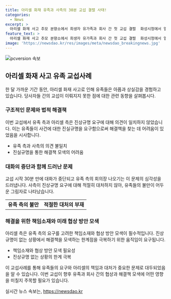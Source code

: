 ```yaml
---
title: 아리셀 화재 유족과 사측의 30분 교섭 결렬 사태!
categories:
  - News
excerpt: >
  아리셀 화재 사고 추모 분향소에서 희생자 유가족과 회사 간 첫 교섭 결렬  화성시청에서 열린 아리셀 공장 화재 희생자 추모 분향소에서 이상민 행정안전부 장관이 유족들을 추모하며 사고로 인한 교섭이 이루어졌는데, 유족 측이 30분 만에 교섭을 종료했다. 사측은 진상규명 요구에 대해 준비 없이 나와 협상할 의사가 없다는 입장을 보였고, 유족들은 이에 반발하며 교섭을 종료했다. 이번 교섭은 유족 3명과 사측 4명 등 총 11명이 참석했으나 빠르게 결렬되었다.
feature_text: >
  아리셀 화재 사고 추모 분향소에서 희생자 유가족과 회사 간 첫 교섭 결렬  화성시청에서 열린 아리셀 공장 화재 희생자 추모 분향소에서 이상민 행정안전부 장관이 유족들을 추모하며 사고로 인한 교섭이 이루어졌는데, 유족 측이 30분 만에 교섭을 종료했다. 사측은 진상규명 요구에 대해 준비 없이 나와 협상할 의사가 없다는 입장을 보였고, 유족들은 이에 반발하며 교섭을 종료했다. 이번 교섭은 유족 3명과 사측 4명 등 총 11명이 참석했으나 빠르게 결렬되었다.
image: 'https://newsdao.kr/res/images/meta/newsdao_breakingnews.jpg'
---
```


<p><img src="https://newsdao.kr/res/images/meta/newsdao_breakingnews.jpg" alt="pcversion 속보" /></p>

<h2 data-ke-size="size26">아리셀 화재 사고 유족 교섭사례</h2>

<p data-ke-size="size16">한 달 가까운 기간 동안, 아리셀 화재 사고로 인해 유족들은 아픔과 상실감을 경험하고 있습니다. 당사자들 간의 교섭이 이뤄지지 못한 점에 대한 관련 동향을 살펴봅시다.</p>

<h3>구조적인 문제와 법적 해결책</h3>

<p data-ke-size="size16">이번 교섭에서 유족 측과 아리셀 측은 진상규명 요구에 대해 의견이 일치하지 않았습니다. 이는 유족들이 사건에 대한 진실규명을 요구함으로써 해결책을 찾는 데 어려움이 있었음을 시사합니다.</p>

<ul>
  <li>유족 측과 사측의 의견 불일치</li>
  <li>진실규명을 통한 해결책 모색의 어려움</li>
</ul>

<h3>대화의 중단과 함께 드러난 문제</h3>

<p data-ke-size="size16">교섭 시작 30분 만에 대화가 중단되고 유족 측의 회의장 나오기는 이 문제의 심각성을 드러냅니다. 사측이 진상규명 요구에 대해 적절히 대처하지 않아, 유족들의 불만이 어두운 그림자로 나타났습니다.</p>

<table>
  <tr>
    <td style="text-align: center; height: 17px;"><b>유족 측의 불만</b></td>
    <td style="text-align: center; height: 17px;"><b>적절한 대처의 부재</b></td>
  </tr>
</table>

<h3>해결을 위한 책임소재와 미래 협상 방안 모색</h3>

<p data-ke-size="size16">아리셀 측은 유족 측의 요구를 고려한 책임소재와 협상 방안 모색이 필수적입니다. 진상규명이 없는 상황에서 해결책을 모색하는 한계점을 극복하기 위한 움직임이 요구됩니다.<p>
<ul>
  <li>책임소재와 협상 방안 모색 필요성</li>
  <li>진상규명 없는 상황의 한계 극복</li>
</ul>

<p data-ke-size="size16">이 교섭사례를 통해 유족들의 요구와 아리셀의 책임과 대처가 중요한 문제로 대두되었음을 알 수 있습니다. 이번 교섭이 향후 유족과 회사 간의 협상과 해결책 모색에 어떤 영향을 미칠지 주목할 필요가 있습니다.</p>
실시간 뉴스 속보는, <a href="https://newsdao.kr" rel="dofollow">https://newsdao.kr</a>


